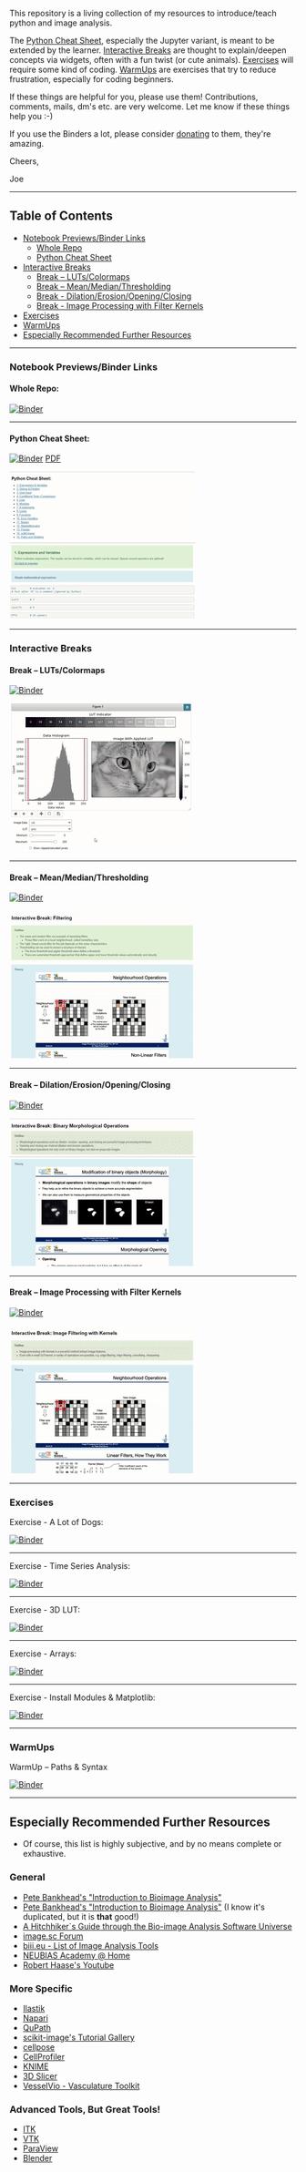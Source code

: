 This repository is a living collection of my resources to introduce/teach python and image analysis.

The [Python Cheat Sheet](#python-cheat-sheet), especially the Jupyter variant, is meant to be extended by the learner. [Interactive Breaks](#interactive-breaks) are thought to explain/deepen concepts via widgets, often with a fun twist (or cute animals). [Exercises](#exercises)  will require some kind of coding. [WarmUps](#warmups) are exercises that try to reduce frustration, especially for coding beginners.
    
If these things are helpful for you, please use them! Contributions, comments, mails, dm's etc. are very welcome. Let me know if these things help you :-)

If you use the Binders a lot, please consider [donating](https://numfocus.salsalabs.org/donate-to-binder/index.html) to them, they're amazing.
  
Cheers,

Joe

---

## Table of Contents

   * [Notebook Previews/Binder Links](#notebook-previewsbinder-links)
      * [Whole Repo](#whole-repo)
      * [Python Cheat Sheet](#python-cheat-sheet)
   * [Interactive Breaks](#interactive-breaks)
      * [Break – LUTs/Colormaps](#break--lutscolormaps)
      * [Break – Mean/Median/Thresholding](#break--meanmedianthresholding)
      * [Break - Dilation/Erosion/Opening/Closing](#break--dilationerosionopeningclosing)
      * [Break - Image Processing with Filter Kernels](#break--image-processing-with-filter-kernels)
   * [Exercises](#exercises) 
   * [WarmUps](#warmups)
   * [Especially Recommended Further Resources](#especially-recommended-further-resources)


  
  
---
### Notebook Previews/Binder Links

#### Whole Repo: 

[![Binder](https://mybinder.org/badge_logo.svg)](https://mybinder.org/v2/gh/JoeGreiner/Binder_ImageAnalysisSandbox/master?urlpath=git-pull?repo=https://github.com/JoeGreiner/FiltersAndMorphologicalOpsDemo)

---

#### Python Cheat Sheet:

[![Binder](https://mybinder.org/badge_logo.svg)](https://mybinder.org/v2/gh/JoeGreiner/Binder_ImageAnalysisSandbox/master?urlpath=git-pull%3Frepo%3Dhttps%253A%252F%252Fgithub.com%252FJoeGreiner%252FFiltersAndMorphologicalOpsDemo%26urlpath%3Dtree%252FFiltersAndMorphologicalOpsDemo%252FPython_CheatSheet/Python_CheatSheet.ipynb%26branch%3Dmain)  [PDF](https://docs.google.com/viewer?url=https://raw.githubusercontent.com/JoeGreiner/FiltersAndMorphologicalOpsDemo/main/Python_CheatSheet/python_cheat_sheet.pdf)

[![CheattSheet](readme_helper/cheatsheet.gif)](https://mybinder.org/v2/gh/JoeGreiner/Binder_ImageAnalysisSandbox/master?urlpath=git-pull%3Frepo%3Dhttps%253A%252F%252Fgithub.com%252FJoeGreiner%252FFiltersAndMorphologicalOpsDemo%26urlpath%3Dtree%252FFiltersAndMorphologicalOpsDemo%252FPython_CheatSheet/Python_CheatSheet.ipynb%26branch%3Dmain)

---

### Interactive Breaks
#### Break – LUTs/Colormaps
[![Binder](https://mybinder.org/badge_logo.svg)](https://mybinder.org/v2/gh/JoeGreiner/Binder_ImageAnalysisSandbox/master?urlpath=git-pull%3Frepo%3Dhttps%253A%252F%252Fgithub.com%252FJoeGreiner%252FFiltersAndMorphologicalOpsDemo%26urlpath%3Dtree%252FFiltersAndMorphologicalOpsDemo%252FInteractiveBreak_2D_LUT%252FInteractiveBreak_LUTs.ipynb%26branch%3Dmain%26branch%3Dmain)

[![2D LUT](readme_helper/2D_LUT.gif)](https://mybinder.org/v2/gh/JoeGreiner/Binder_ImageAnalysisSandbox/master?urlpath=git-pull%3Frepo%3Dhttps%253A%252F%252Fgithub.com%252FJoeGreiner%252FFiltersAndMorphologicalOpsDemo%26urlpath%3Dtree%252FFiltersAndMorphologicalOpsDemo%252FInteractiveBreak_2D_LUT%252FInteractiveBreak_LUTs.ipynb%26branch%3Dmain%26branch%3Dmain)

---

#### Break – Mean/Median/Thresholding
[![Binder](https://mybinder.org/badge_logo.svg)](https://mybinder.org/v2/gh/JoeGreiner/Binder_ImageAnalysisSandbox/master?urlpath=git-pull%3Frepo%3Dhttps%253A%252F%252Fgithub.com%252FJoeGreiner%252FFiltersAndMorphologicalOpsDemo%26urlpath%3Dtree%252FFiltersAndMorphologicalOpsDemo%252FInteractiveBreak_Filtering%252FInteractiveBreak_Filtering.ipynb%26branch%3Dmain)

[![Rank](readme_helper/RankFilter.gif)](https://mybinder.org/v2/gh/JoeGreiner/Binder_ImageAnalysisSandbox/master?urlpath=git-pull%3Frepo%3Dhttps%253A%252F%252Fgithub.com%252FJoeGreiner%252FFiltersAndMorphologicalOpsDemo%26urlpath%3Dtree%252FFiltersAndMorphologicalOpsDemo%252FInteractiveBreak_Filtering%252FInteractiveBreak_Filtering.ipynb%26branch%3Dmain)

---

#### Break – Dilation/Erosion/Opening/Closing
[![Binder](https://mybinder.org/badge_logo.svg)](https://mybinder.org/v2/gh/JoeGreiner/Binder_ImageAnalysisSandbox/master?urlpath=git-pull%3Frepo%3Dhttps%253A%252F%252Fgithub.com%252FJoeGreiner%252FFiltersAndMorphologicalOpsDemo%26urlpath%3Dtree%252FFiltersAndMorphologicalOpsDemo%252FInteractiveBreak_MorphologicalOps%252FInteractiveBreak_MorphologicalOps.ipynb%26branch%3Dmain)

[![Morph](readme_helper/MorphOps.gif)](https://mybinder.org/v2/gh/JoeGreiner/Binder_ImageAnalysisSandbox/master?urlpath=git-pull%3Frepo%3Dhttps%253A%252F%252Fgithub.com%252FJoeGreiner%252FFiltersAndMorphologicalOpsDemo%26urlpath%3Dtree%252FFiltersAndMorphologicalOpsDemo%252FInteractiveBreak_MorphologicalOps%252FInteractiveBreak_MorphologicalOps.ipynb%26branch%3Dmain)

---

#### Break – Image Processing with Filter Kernels
[![Binder](https://mybinder.org/badge_logo.svg)](https://mybinder.org/v2/gh/JoeGreiner/Binder_ImageAnalysisSandbox/master?urlpath=git-pull%3Frepo%3Dhttps%253A%252F%252Fgithub.com%252FJoeGreiner%252FFiltersAndMorphologicalOpsDemo%26urlpath%3Dtree%252FFiltersAndMorphologicalOpsDemo%252FInteractiveBreak_Kernels%252FInteractiveBreak_Kernels.ipynb%26branch%3Dmain)

[![kernels](readme_helper/Kernels.gif)](https://mybinder.org/v2/gh/JoeGreiner/Binder_ImageAnalysisSandbox/master?urlpath=git-pull%3Frepo%3Dhttps%253A%252F%252Fgithub.com%252FJoeGreiner%252FFiltersAndMorphologicalOpsDemo%26urlpath%3Dtree%252FFiltersAndMorphologicalOpsDemo%252FInteractiveBreak_Kernels%252FInteractiveBreak_Kernels.ipynb%26branch%3Dmain)

---

### Exercises
Exercise - A Lot of Dogs:

[![Binder](https://mybinder.org/badge_logo.svg)](https://mybinder.org/v2/gh/JoeGreiner/Binder_ImageAnalysisSandbox/master?urlpath=git-pull%3Frepo%3Dhttps%253A%252F%252Fgithub.com%252FJoeGreiner%252FFiltersAndMorphologicalOpsDemo%26urlpath%3Dtree%252FFiltersAndMorphologicalOpsDemo%252FExercise_A_Lot_Of_Dogs/Exercise_A_Lot_Of_Dogs.ipynb%26branch%3Dmain)

---

Exercise - Time Series Analysis:

[![Binder](https://mybinder.org/badge_logo.svg)](https://mybinder.org/v2/gh/JoeGreiner/Binder_ImageAnalysisSandbox/master?urlpath=git-pull%3Frepo%3Dhttps%253A%252F%252Fgithub.com%252FJoeGreiner%252FFiltersAndMorphologicalOpsDemo%26urlpath%3Dtree%252FFiltersAndMorphologicalOpsDemo%252FExercise_TimeSeriesAnalysis/Exercise_TimeSeriesAnalysis.ipynb%26branch%3Dmain)

---

Exercise - 3D LUT:

[![Binder](https://mybinder.org/badge_logo.svg)](https://mybinder.org/v2/gh/JoeGreiner/Binder_ImageAnalysisSandbox/master?urlpath=git-pull%3Frepo%3Dhttps%253A%252F%252Fgithub.com%252FJoeGreiner%252FFiltersAndMorphologicalOpsDemo%26urlpath%3Dtree%252FFiltersAndMorphologicalOpsDemo%252FExercise_3D_LUT/Exercise_3D_LUT.ipynb%26branch%3Dmain)

---

Exercise - Arrays:

[![Binder](https://mybinder.org/badge_logo.svg)](https://mybinder.org/v2/gh/JoeGreiner/Binder_ImageAnalysisSandbox/master?urlpath=git-pull%3Frepo%3Dhttps%253A%252F%252Fgithub.com%252FJoeGreiner%252FFiltersAndMorphologicalOpsDemo%26urlpath%3Dtree%252FFiltersAndMorphologicalOpsDemo%252FExercise_Arrays%252FExercise_Arrays.ipynb%26branch%3Dmain)

---

Exercise - Install Modules & Matplotlib:

[![Binder](https://mybinder.org/badge_logo.svg)](https://mybinder.org/v2/gh/JoeGreiner/Binder_ImageAnalysisSandbox/master?urlpath=git-pull%3Frepo%3Dhttps%253A%252F%252Fgithub.com%252FJoeGreiner%252FFiltersAndMorphologicalOpsDemo%26urlpath%3Dtree%252FFiltersAndMorphologicalOpsDemo%252FExercise_InstallModulesMatplotlib/Exercise_InstallModulesMatplotlib.ipynb%26branch%3Dmain)

---

### WarmUps
WarmUp – Paths & Syntax

[![Binder](https://mybinder.org/badge_logo.svg)](https://mybinder.org/v2/gh/JoeGreiner/Binder_ImageAnalysisSandbox/master?urlpath=git-pull%3Frepo%3Dhttps%253A%252F%252Fgithub.com%252FJoeGreiner%252FFiltersAndMorphologicalOpsDemo%26urlpath%3Dtree/FiltersAndMorphologicalOpsDemo/Warmup_PathsSyntax/WarmUp_PathsSyntax.ipynb%26branch%3Dmain)

---

## Especially Recommended Further Resources
* Of course, this list is highly subjective, and by no means complete or exhaustive.

### General
* [Pete Bankhead's "Introduction to Bioimage Analysis"](https://bioimagebook.github.io/README.html)
* [Pete Bankhead's "Introduction to Bioimage Analysis"](https://bioimagebook.github.io/README.html) (I know it's duplicated, but it is <b>that</b> good!)
* [A Hitchhiker`s Guide through the Bio-image Analysis Software Universe](https://arxiv.org/abs/2204.07547?context=eess)
* [image.sc Forum](https://forum.image.sc/)
* [biii.eu - List of Image Analysis Tools](https://biii.eu/)
* [NEUBIAS Academy @ Home](http://eubias.org/NEUBIAS/training-schools/neubias-academy-home/)
* [Robert Haase's Youtube](https://www.youtube.com/channel/UC-hlwQ9Q4GS3rtv2EwSStAQ)


### More Specific
* [Ilastik](https://www.ilastik.org/documentation/index.html)
* [Napari](https://napari.org/)
* [QuPath](https://qupath.readthedocs.io/en/stable/)
* [scikit-image's Tutorial Gallery](https://scikit-image.org/docs/stable/auto_examples/index.html)
* [cellpose](https://cellpose.readthedocs.io/en/latest/)
* [CellProfiler](https://cellprofiler.org/)
* [KNIME](https://www.knime.com/)
* [3D Slicer](https://www.slicer.org/)
* [VesselVio - Vasculature Toolkit](https://jacobbumgarner.github.io/VesselVio/)

### Advanced Tools, But Great Tools!
* [ITK](https://itk.org/)
* [VTK](https://vtk.org/)
* [ParaView](https://www.paraview.org/)
* [Blender](https://www.blender.org/)
